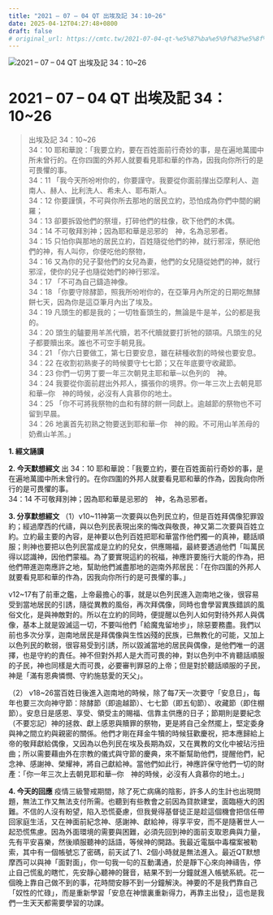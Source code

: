 ```yaml
---
title: "2021 – 07 – 04 QT 出埃及記 34：10~26"
date: 2025-04-12T04:27:48+0800
draft: false
# original_url: https://cmtc.tw/2021-07-04-qt-%e5%87%ba%e5%9f%83%e5%8f%8a%e8%a8%98-34%ef%bc%9a1026
---
```


![2021 – 07 – 04 QT 出埃及記 34：10\~26](/images/qt.jpg   "2021 – 07 – 04 QT 出埃及記 34：10\~26")

# 2021 – 07 – 04 QT 出埃及記 34：10\~26

> 出埃及記 34：10\~26  
> 34：10 耶和華說：「我要立約，要在百姓面前行奇妙的事，是在遍地萬國中所未曾行的。在你四圍的外邦人就要看見耶和華的作為，因我向你所行的是可畏懼的事。  
> 34：11 「我今天所吩咐你的，你要謹守。我要從你面前攆出亞摩利人、迦南人、赫人、比利洗人、希未人、耶布斯人。  
> 34：12 你要謹慎，不可與你所去那地的居民立約，恐怕成為你們中間的網羅；  
> 34：13 卻要拆毀他們的祭壇，打碎他們的柱像，砍下他們的木偶。  
> 34：14 不可敬拜別神；因為耶和華是忌邪的　神，名為忌邪者。  
> 34：15 只怕你與那地的居民立約，百姓隨從他們的神，就行邪淫，祭祀他們的神，有人叫你，你便吃他的祭物，  
> 34：16 又為你的兒子娶他們的女兒為妻，他們的女兒隨從她們的神，就行邪淫，使你的兒子也隨從她們的神行邪淫。  
> 34：17 「不可為自己鑄造神像。  
> 34：18 「你要守除酵節，照我所吩咐你的，在亞筆月內所定的日期吃無酵餅七天，因為你是這亞筆月內出了埃及。  
> 34：19 凡頭生的都是我的；一切牲畜頭生的，無論是牛是羊，公的都是我的。  
> 34：20 頭生的驢要用羊羔代贖，若不代贖就要打折牠的頸項。凡頭生的兒子都要贖出來。誰也不可空手朝見我。  
> 34：21 「你六日要做工，第七日要安息，雖在耕種收割的時候也要安息。  
> 34：22 在收割初熟麥子的時候要守七七節；又在年底要守收藏節。  
> 34：23 你們一切男丁要一年三次朝見主耶和華─以色列的　神。  
> 34：24 我要從你面前趕出外邦人，擴張你的境界。你一年三次上去朝見耶和華─你　神的時候，必沒有人貪慕你的地土。  
> 34：25 「你不可將我祭物的血和有酵的餅一同獻上。逾越節的祭物也不可留到早晨。  
> 34：26 地裏首先初熟之物要送到耶和華─你　神的殿。不可用山羊羔母的奶煮山羊羔。」

**1. 經文誦讀**

**2.  今天默想經文**
出 34：10 耶和華說：「我要立約，要在百姓面前行奇妙的事，是在遍地萬國中所未曾行的。在你四圍的外邦人就要看見耶和華的作為，因我向你所行的是可畏懼的事。  
34：14 不可敬拜別神；因為耶和華是忌邪的　神，名為忌邪者。

**3. 分享默想經文**
（1）v10\~11神第一次要與以色列民立約，但是百姓拜偶像犯罪毀約；經過摩西的代禱，與以色列民表現出來的悔改與敬畏，神又第二次要與百姓立約。立約最主要的內容，是神要以色列百姓把耶和華當作他們獨一的真神，聽話順服；則神也要把以色列民當成是立約的兒女，供應賜福，最終要透過他們「叫萬民得以認識神，因他們蒙福。為了要實現這約的祝福，神應許要施行大能的作為，把他們帶進迦南應許之地，幫助他們滅盡那地的迦南外邦居民：「在你四圍的外邦人就要看見耶和華的作為，因我向你所行的是可畏懼的事。」

v12\~17有了前車之鑑，上帝最擔心的事，就是以色列民進入迦南地之後，很容易受到當地居民的引誘，隨從異教的風俗，再次拜偶像，同時也會學習異族錯誤的風俗文化，是與神敵對的。所以在立約的同時，便提醒以色列人如何對待外邦人與偶像，基本上就是毀滅這一切，不要叫他們「給魔鬼留地步」，除惡要務盡。我們以前也多次分享，迦南地居民是拜偶像與生性凶殘的民族，已無教化的可能，又加上以色列民的軟弱，很容易受到引誘，所以毀滅當地的居民與偶像，是他們唯一的選擇，也是守約的責任。神不但對外邦人是大而可畏的神，對以色列中不肯聽話順服的子民，神也同樣是大而可畏，必要審判罪惡的上帝；但是對於聽話順服的子民，神是「滿有恩典憐憫、守約施慈愛的天父」。

（2） v18\~26當百姓日後進入迦南地的時候，除了每7天一次要守「安息日」，每年也要三次向神守節：除酵節（即逾越節）、七七節（即五旬節）、收藏節（即住棚節）。安息日是感恩、享受、領受主的賜福、信靠主供應的日子；節期則是要紀念（不要忘記）神的拯救、獻上感恩與贖罪的祭物，更是將自己全然擺上，堅定委身與神之間立約與親密的關係。他們才剛在拜金牛犢的時候狂歡慶祝，把本應歸給上帝的敬拜獻給偶像，又因為以色列民在埃及長期為奴，又在異教的文化中被玷污扭曲；所以需要藉由外在宗教的儀式與守節的慶典，來不斷幫助他們，提醒他們，紀念神、感謝神、榮耀神，將自己獻給神。當他們如此行，神應許保守他們一切的財產：「你一年三次上去朝見耶和華─你　神的時候，必沒有人貪慕你的地土。」

**4. 今天的回應**
疫情三級警戒期間，除了死亡病痛的陰影，許多人的生計也出現問題，無法工作又無法支付所需。也聽到有些教會之前因為貸款建堂，面臨極大的困難。不信的人沒有盼望，陷入恐慌憂慮，但我覺得基督徒正是趁這個機會把信任帶回家庭生活，又在神面前紀念神、感謝神、獻給神，得享平安，而不是隨著世人一起恐慌焦慮。因為外面環境的需要與困難，必須先回到神的面前支取恩典與力量，先有平安喜樂，然後順服聽神的話語，等候神的開路。我最近電腦中毒檔案被勒索，其中有一個帳號忘了密碼，前天試了1、2個小時就是無法進入。最近QT默想摩西可以與神「面對面」，你一句我一句的互動溝通，於是靜下心來向神禱告，停止自己慌亂的瞎忙，先安靜心聽神的聲音，結果不到一分鐘就進入帳號系統。花一個晚上靠自己做不到的事，花時間安靜不到一分鐘解決。神要的不是我們靠自己「奴性的忙碌」，而是重新學習「安息在神懷裏重新得力，再靠主出發」，這也是我們一生天天都需要學習的功課。
